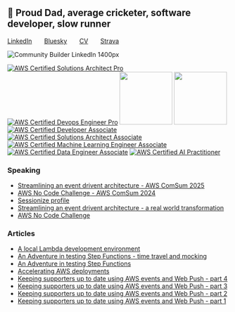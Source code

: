## 👋 Proud Dad, average cricketer, software developer, slow runner

[LinkedIn](https://www.linkedin.com/in/chrisdobby/)&emsp;&emsp;[Bluesky](https://bsky.app/profile/chrisdobby.dev)&emsp;&emsp;[CV](https://cv.chrisdobby.dev)&emsp;&emsp;[Strava](https://www.strava.com/athletes/chrisdobby)

![Community Builder LinkedIn 1400px](https://github.com/user-attachments/assets/f9a7a87b-2735-4a74-aa6e-c5b439643ffd)


[![AWS Certified Solutions Architect Pro](https://polywork-production.imgix.net/j5a8wootsgcsauypjzzoldalv3cz?ixlib=rails-4.2.0&w=60&auto=format&dpr=2)](https://www.credly.com/badges/a6313967-3803-4561-a384-6bed7f96f37f/public_url)
[![AWS Certified Devops Engineer Pro](https://images.credly.com/size/120x120/images/bd31ef42-d460-493e-8503-39592aaf0458/image.png)](https://www.credly.com/badges/2619c23d-a69e-4d76-93db-3c57dd74d4e2/public_url)
[<img src="https://images.credly.com/size/120x120/images/53acdae5-d69f-4dda-b650-d02ed7a50dd7/image.png" width="120" height="120" />](https://www.credly.com/badges/f75ffd12-b357-4f54-a8e0-3afd943e368a/public_url)
[<img src="https://images.credly.com/size/120x120/images/0c9caa8e-af2a-472d-8412-096b8bb8ff6b/image.png" width="120" height="120" />](https://www.credly.com/badges/b3495fe1-d2f6-402a-8193-cdb86b0761e7/public_url)
[![AWS Certified Developer Associate](https://polywork-production.imgix.net/3sj4dg6nfswjlqzhe95zsgad2prp?ixlib=rails-4.2.0&w=60&auto=format&dpr=2)](https://www.credly.com/badges/c02613ec-ae37-4bcd-888b-1815159bc2a4/public_url)
[![AWS Certified Solutions Architect Associate](https://polywork-production.imgix.net/mb5yt0io3edpt0468z521gv08kb4?ixlib=rails-4.2.0&w=60&auto=format&dpr=2)](https://www.credly.com/badges/cbe0dba2-ba5b-4373-a768-25bdfbdd48ea/public_url)
[![AWS Certified Machine Learning Engineer Associate](https://images.credly.com/size/120x120/images/1a634b4e-3d6b-4a74-b118-c0dcb429e8d2/image.png)](https://www.credly.com/badges/1d69786c-640b-43c8-9d09-36a38a9fb7c1/public_url)
[![AWS Certified Data Engineer Associate](https://images.credly.com/size/120x120/images/e5c85d7f-4e50-431e-b5af-fa9d9b0596e7/image.png)](https://www.credly.com/badges/080e4a9c-4f8f-46b9-9f10-5eb97b50d22e/public_url)
[![AWS Certified AI Practitioner](https://images.credly.com/size/120x120/images/4d4693bb-530e-4bca-9327-de07f3aa2348/image.png)](https://www.credly.com/badges/67fbd247-af14-4041-a915-7c259eea4966/public_url)

### Speaking
* [Streamlining an event drivent architecture - AWS ComSum 2025](https://youtu.be/9GhcckSaluY?si=zIuWoSqulN88TsLk)
* [AWS No Code Challenge - AWS ComSum 2024](https://www.youtube.com/watch?v=plq0F90zKqI)
* [Sessionize profile](https://sessionize.com/chrisdobby/)
* [Streamlining an event drivent architecture - a real world transformation](https://sessionize.com/s/chrisdobby/streamlining-an-event-driven-architecture-a-real-w/125543)
* [AWS No Code Challenge](https://sessionize.com/s/chrisdobby/aws-no-code-challenge/96963)
  
### Articles
* [A local Lambda development environment](https://chrisdobby.dev/a-local-lambda-development-environment-b34929eddecb)
* [An Adventure in testing Step Functions - time travel and mocking](https://medium.com/@chrd/an-adventure-in-testing-step-functions-part-2-8f521a68a019)
* [An Adventure in testing Step Functions](https://medium.com/@chrd/an-adventure-in-testing-step-functions-f26e1246d03d)
* [Accelerating AWS deployments](https://medium.com/@chrd/accelerating-aws-deployments-69faed925bc9)
* [Keeping supporters up to date using AWS events and Web Push - part 4](https://chrisdobby.dev/keeping-supporters-up-to-date-using-aws-events-and-web-push-part-4-bac616cfaf35)
* [Keeping supporters up to date using AWS events and Web Push - part 3](https://chrisdobby.dev/keeping-supporters-up-to-date-using-aws-events-and-web-push-part-3-0846e9abfebf)
* [Keeping supporters up to date using AWS events and Web Push - part 2](https://chrisdobby.dev/keeping-supporters-up-to-date-using-aws-events-and-web-push-part-2-f8d93c356c41)
* [Keeping supporters up to date using AWS events and Web Push - part 1](https://chrisdobby.dev/keeping-supporters-up-to-date-using-aws-events-and-web-push-part-1-98bdb8b1a29e)

<!--
**ChrisDobby/ChrisDobby** is a ✨ _special_ ✨ repository because its `README.md` (this file) appears on your GitHub profile.

Here are some ideas to get you started:

- 🔭 I’m currently working on ...
- 🌱 I’m currently learning ...
- 👯 I’m looking to collaborate on ...
- 🤔 I’m looking for help with ...
- 💬 Ask me about ...
- 📫 How to reach me: ...
- 😄 Pronouns: ...
- ⚡ Fun fact: ...
-->
